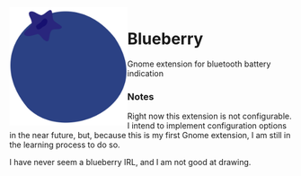 <img style="float: left; width: 15em; aspect-ratio: 1;" alt="Blueberry logo" src="https://raw.githubusercontent.com/ViniciusGiroto/blueberry/main/logo.svg">

# Blueberry
Gnome extension for bluetooth battery indication

### Notes
Right now this extension is not configurable. I intend to implement configuration options in the near future, but, because this is my first Gnome extension, I am still in the learning process to do so.

I have never seem a blueberry IRL, and I am not good at drawing.
